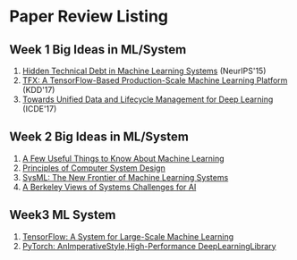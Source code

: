 # Paper Review Listing

## Week 1 Big Ideas in ML/System
1. [Hidden Technical Debt in Machine Learning Systems](https://papers.nips.cc/paper/5656-hidden-technical-debt-in-machine-learning-systems.pdf) (NeurIPS'15)
2. [TFX: A TensorFlow-Based Production-Scale Machine Learning Platform](https://dl.acm.org/doi/pdf/10.1145/3097983.3098021?download=true) (KDD'17)
3. [Towards Unified Data and Lifecycle Management for Deep Learning](https://ieeexplore.ieee.org/document/7930008) (ICDE'17)

## Week 2 Big Ideas in ML/System
1. [A Few Useful Things to Know About Machine Learning](https://homes.cs.washington.edu/~pedrod/papers/cacm12.pdf)
2. [Principles of Computer System Design]()
3. [SysML: The New Frontier of Machine Learning Systems](https://arxiv.org/pdf/1904.03257.pdf)
4. [A Berkeley Views of Systems Challenges for AI](https://arxiv.org/pdf/1712.05855.pdf)

## Week3 ML System
1. [TensorFlow: A System for Large-Scale  Machine Learning](https://www.usenix.org/system/files/conference/osdi16/osdi16-abadi.pdf)
2. [PyTorch: AnImperativeStyle,High-Performance DeepLearningLibrary](https://papers.nips.cc/paper/9015-pytorch-an-imperative-style-high-performance-deep-learning-library.pdf)
